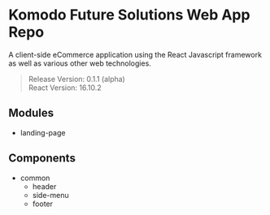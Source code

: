 # Komodo Future Solutions Web App Repo
A client-side eCommerce application using the React Javascript framework as well as various other web technologies.

> Release Version: 0.1.1 (alpha) <br/>
> React Version: 16.10.2

## Modules
  - landing-page

## Components
  - common
    - header
    - side-menu
    - footer
